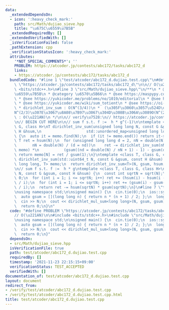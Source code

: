 ```yaml
---
data:
  _extendedDependsOn:
  - icon: ':heavy_check_mark:'
    path: src/Math/dujiao_sieve.hpp
    title: "\u675C\u6559\u7B5B"
  _extendedRequiredBy: []
  _extendedVerifiedWith: []
  _isVerificationFailed: false
  _pathExtension: cpp
  _verificationStatusIcon: ':heavy_check_mark:'
  attributes:
    '*NOT_SPECIAL_COMMENTS*': ''
    PROBLEM: https://atcoder.jp/contests/abc172/tasks/abc172_d
    links:
    - https://atcoder.jp/contests/abc172/tasks/abc172_d
  bundledCode: "#line 1 \"test/atcoder/abc172_d.dujiao.test.cpp\"\n#define PROBLEM\
    \ \"https://atcoder.jp/contests/abc172/tasks/abc172_d\"\n\n// O(\u221AN)\n\n#include\
    \ <bits/stdc++.h>\n#line 3 \"src/Math/dujiao_sieve.hpp\"\n/**\n * @title \u675C\
    \u6559\u7B5B\n * @category \u6570\u5B66\n * @see https://maspypy.com/yukicoder-no-886-direct\n\
    \ * @see https://yukicoder.me/problems/no/1019/editorial\n * @see https://en.wikipedia.org/wiki/M%C3%B6bius_inversion_formula\n\
    \ * @see https://yukicoder.me/wiki/sum_totient\n * @see https://oi-wiki.org/math/du/\n\
    \ * dirichlet_inv_sum : O(N^(3/4))\n *  (\u305F\u3060\u3057\u524D\u51E6\u7406\u3067\
    N^(2/3)\u307E\u3067\u8A08\u7B97\u3067\u304D\u308B\u306A\u3089O(N^(2/3)))\n * dirichlet_mul_sum\
    \ : O(\u221AN)\n */\n\n// verify\u7528:\n// https://atcoder.jp/contests/xmascon19/tasks/xmascon19_d\n\
    \n// BEGIN CUT HERE\n\n// sum f s.t. f :=  h * g^(-1)\n\ntemplate <class T, class\
    \ G, class H>\nT dirichlet_inv_sum(unsigned long long N, const G &gsum, const\
    \ H &hsum,\n                    std::unordered_map<unsigned long long, T> &memo)\
    \ {\n  auto it = memo.find(N);\n  if (it != memo.end()) return it->second;\n \
    \ T ret = hsum(N);\n  for (unsigned long long d = 2, nN = double(N) / d, nd; nN;\n\
    \       nN = double(N) / (d = nd))\n    ret -= dirichlet_inv_sum(nN, gsum, hsum,\
    \ memo) *\n           (gsum((nd = double(N) / nN + 1) - 1) - gsum(d - 1));\n \
    \ return memo[N] = ret / gsum(1);\n}\ntemplate <class T, class G, class H>\nT\
    \ dirichlet_inv_sum(std::uint64_t N, const G &gsum, const H &hsum) {\n  std::unordered_map<unsigned\
    \ long long, T> memo;\n  return dirichlet_inv_sum<T>(N, gsum, hsum, memo);\n}\n\
    \n// sum f s.t. f :=  h * g\ntemplate <class T, class G, class H>\nT dirichlet_mul_sum(std::uint64_t\
    \ N, const G &gsum, const H &hsum) {\n  const int sqrtN = sqrt(N);\n  T ret =\
    \ 0;\n  for (int i = 1; i <= sqrtN; i++) ret += (hsum(i) - hsum(i - 1)) * gsum(N\
    \ / i);\n  for (int i = 1; i <= sqrtN; i++) ret += (gsum(i) - gsum(i - 1)) * hsum(N\
    \ / i);\n  return ret -= hsum(sqrtN) * gsum(sqrtN);\n}\n#line 7 \"test/atcoder/abc172_d.dujiao.test.cpp\"\
    \nusing namespace std;\n\nsigned main() {\n  cin.tie(0);\n  ios::sync_with_stdio(0);\n\
    \  auto gsum = [](long long n) { return n * (n + 1) / 2; };\n  long long N;\n\
    \  cin >> N;\n  cout << dirichlet_mul_sum<long long>(N, gsum, gsum) << '\\n';\n\
    \  return 0;\n}\n"
  code: "#define PROBLEM \"https://atcoder.jp/contests/abc172/tasks/abc172_d\"\n\n\
    // O(\u221AN)\n\n#include <bits/stdc++.h>\n#include \"src/Math/dujiao_sieve.hpp\"\
    \nusing namespace std;\n\nsigned main() {\n  cin.tie(0);\n  ios::sync_with_stdio(0);\n\
    \  auto gsum = [](long long n) { return n * (n + 1) / 2; };\n  long long N;\n\
    \  cin >> N;\n  cout << dirichlet_mul_sum<long long>(N, gsum, gsum) << '\\n';\n\
    \  return 0;\n}"
  dependsOn:
  - src/Math/dujiao_sieve.hpp
  isVerificationFile: true
  path: test/atcoder/abc172_d.dujiao.test.cpp
  requiredBy: []
  timestamp: '2021-11-23 22:15:15+09:00'
  verificationStatus: TEST_ACCEPTED
  verifiedWith: []
documentation_of: test/atcoder/abc172_d.dujiao.test.cpp
layout: document
redirect_from:
- /verify/test/atcoder/abc172_d.dujiao.test.cpp
- /verify/test/atcoder/abc172_d.dujiao.test.cpp.html
title: test/atcoder/abc172_d.dujiao.test.cpp
---
```

